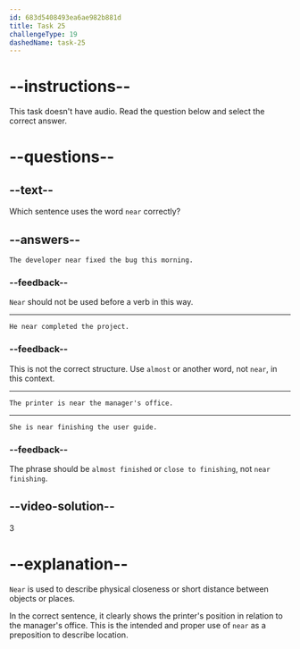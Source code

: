 ```yaml
---
id: 683d5408493ea6ae982b881d
title: Task 25
challengeType: 19
dashedName: task-25
---
```


# --instructions--

This task doesn't have audio. Read the question below and select the correct answer.

# --questions--

## --text--

Which sentence uses the word `near` correctly?

## --answers--

`The developer near fixed the bug this morning.`

### --feedback--

`Near` should not be used before a verb in this way.

---

`He near completed the project.`

### --feedback--

This is not the correct structure. Use `almost` or another word, not `near`, in this context.

---

`The printer is near the manager's office.`

---

`She is near finishing the user guide.`

### --feedback--

The phrase should be `almost finished` or `close to finishing`, not `near finishing`.

## --video-solution--

3

# --explanation--

`Near` is used to describe physical closeness or short distance between objects or places.

In the correct sentence, it clearly shows the printer's position in relation to the manager's office. This is the intended and proper use of `near` as a preposition to describe location.
